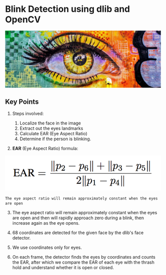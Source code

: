 # Blink Detection using dlib and OpenCV

![EYE](photo1.jpeg)

## **Key Points**
1. Steps involved:
    1. Localize the face in the image
    2. Extract out the eyes landmarks
    3. Calculate EAR (Eye Aspect Ratio)
    4. Determine if the person is blinking.

2. **EAR** (Eye Aspect Ratio) formula:

![EAR FORMULA](photo2.png)

    The eye aspect ratio will remain approximately constant when the eyes are open

3. The eye aspect ratio will remain approximately constant when the eyes are open
and then will rapidly approach zero during a blink, then increase again as the eye opens.

4. 68 coordinates are detected for the given face by the dlib's face detector.

5. We use coordinates only for eyes.

6. On each frame, the detector finds the eyes by coordinates and counts the EAR, after which we compare the EAR of each eye with the thrash hold and understand whether it is open or closed.
